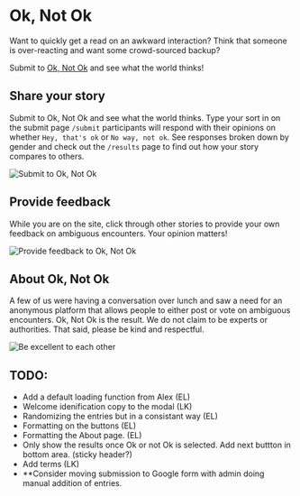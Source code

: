 # Ok, Not Ok

Want to quickly get a read on an awkward interaction?
Think that someone is over-reacting and want some crowd-sourced backup?

Submit to [Ok, Not Ok](https://ok-not-ok.herokuapp.com/submit) and see what the world thinks!

## Share your story

Submit to Ok, Not Ok and see what the world thinks. Type your sort in on the submit page `/submit` participants will respond with their opinions on whether `Hey, that's ok` or `No way, not ok`. See responses broken down by gender and check out the `/results` page to find out how your story compares to others.

![Submit to Ok, Not Ok](https://ok-not-ok.herokuapp.com/images/submit.gif)

## Provide feedback

While you are on the site, click through other stories to provide your own feedback on ambiguous encounters. Your opinion matters!

![Provide feedback to Ok, Not Ok](https://ok-not-ok.herokuapp.com/images/rating.gif)

## About Ok, Not Ok

A few of us were having a conversation over lunch and saw a need for an anonymous platform that allows people to either post or vote on ambiguous encounters. Ok, Not Ok is the result. We do not claim to be experts or authorities. That said, please be kind and respectful.

![Be excellent to each other](https://media.giphy.com/media/HM7hTQhsjSIFy/giphy.gif)

## TODO:

- Add a default loading function from Alex (EL)
- Welcome idenification copy to the modal (LK)
- Randomizing the entries but in a consistant way (EL)
- Formatting on the buttons (EL)
- Formatting the About page. (EL)
- Only show the results once Ok or not Ok is selected. Add next buttton in bottom area. (sticky header?)
- Add terms (LK)
- \*\*Consider moving submission to Google form with admin doing manual addition of entries.
